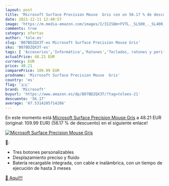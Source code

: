 ```yaml
---
layout: post
title: 'Microsoft Surface Precision Mouse  Gris con un 56.17 % de descuento'
date: 2021-12-11 12:40:57
image: 'https://m.media-amazon.com/images/I/31ISQm+FVTL._SL500_._SL400_.jpg'
comments: true
category: ofertas
author: 'tole.es'
slug: 'B07BDZQX3T-es Microsoft Surface Precision Mouse Gris'
sku: 'B07BDZQX3T-es'
tags: [ 'Accesorios','Informática','Ratones','Teclados, ratones y periféricos de entrada','microsoft', ]
actualPrice: 48.21 EUR
currency: EUR
price: 48.21
comparePrice: 109.99 EUR
prodname: 'Microsoft Surface Precision Mouse  Gris'
country: 'es'
flag: '🇪🇸'
brand: 'Microsoft'
buyurl: 'https://www.amazon.es/dp/B07BDZQX3T/?tag=tolees-21'
descuento: '56.17'
average: '67.5314285714286'
---
```


En este momento está [Microsoft Surface Precision Mouse  Gris](https://www.amazon.es/dp/B07BDZQX3T/?tag=tolees-21) a 48.21 EUR (original: 109.99 EUR) (56.17 %  de descuento) en el siguiente enlace!

[![Microsoft Surface Precision Mouse  Gris](https://m.media-amazon.com/images/I/31ISQm+FVTL._SL500_._SL400_.jpg)](https://www.amazon.es/dp/B07BDZQX3T/?tag=tolees-21)

🔎:

- Tres botones personalizables
- Desplazamiento preciso y fluido
- Batería recargable integrada, con cable e inalámbrica, con un tiempo de ejecución de hasta 3 meses

[🛒 Aquí!!!](https://www.amazon.es/dp/B07BDZQX3T/?tag=tolees-21)

